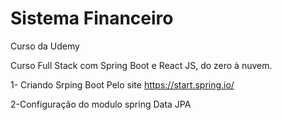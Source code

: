 # Sistema Financeiro

Curso da Udemy

Curso Full Stack com Spring Boot e React JS, do zero à nuvem.

1- Criando Srping Boot Pelo site https://start.spring.io/

2-Configuração do modulo spring Data JPA